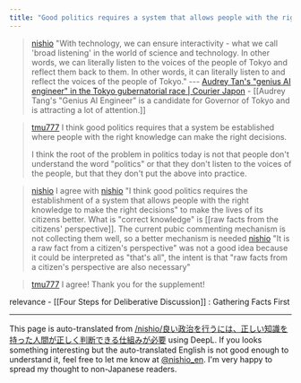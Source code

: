 ```yaml
---
title: "Good politics requires a system that allows people with the right knowledge to make the right decisions."
---
```


> [nishio](https://x.com/nishio/status/1802879110588563926) "With technology, we can ensure interactivity - what we call 'broad listening' in the world of science and technology. In other words, we can literally listen to the voices of the people of Tokyo and reflect them back to them. In other words, it can literally listen to and reflect the voices of the people of Tokyo." --- [Audrey Tan's "genius AI engineer" in the Tokyo gubernatorial race | Courier Japon](https://courrier.jp/news/archives/367639/)
    - [[Audrey Tang's "Genius AI Engineer" is a candidate for Governor of Tokyo and is attracting a lot of attention.]]

> [tmu777](https://x.com/tmu777/status/1802893225801466092) I think good politics requires that a system be established where people with the right knowledge can make the right decisions.
>
>  I think the root of the problem in politics today is not that people don't understand the word "politics" or that they don't listen to the voices of the people, but that they don't put the above into practice.

> [nishio](https://x.com/nishio/status/1802894410486784219) I agree with [nishio](https://x.com/nishio/status/1802894410486784219) "I think good politics requires the establishment of a system that allows people with the right knowledge to make the right decisions" to make the lives of its citizens better. What is "correct knowledge" is [[raw facts from the citizens' perspective]]. The current pubic commenting mechanism is not collecting them well, so a better mechanism is needed
> [nishio](https://x.com/nishio/status/1802895270541414743) "It is a raw fact from a citizen's perspective" was not a good idea because it could be interpreted as "that's all", the intent is that "raw facts from a citizen's perspective are also necessary"

> [tmu777](https://x.com/tmu777/status/1802899586752917955) I agree!
>  Thank you for the supplement!

relevance
    - [[Four Steps for Deliberative Discussion]] : Gathering Facts First

---
This page is auto-translated from [/nishio/良い政治を行うには、正しい知識を持った人間が正しく判断できる仕組みが必要](https://scrapbox.io/nishio/良い政治を行うには、正しい知識を持った人間が正しく判断できる仕組みが必要) using DeepL. If you looks something interesting but the auto-translated English is not good enough to understand it, feel free to let me know at [@nishio_en](https://twitter.com/nishio_en). I'm very happy to spread my thought to non-Japanese readers.